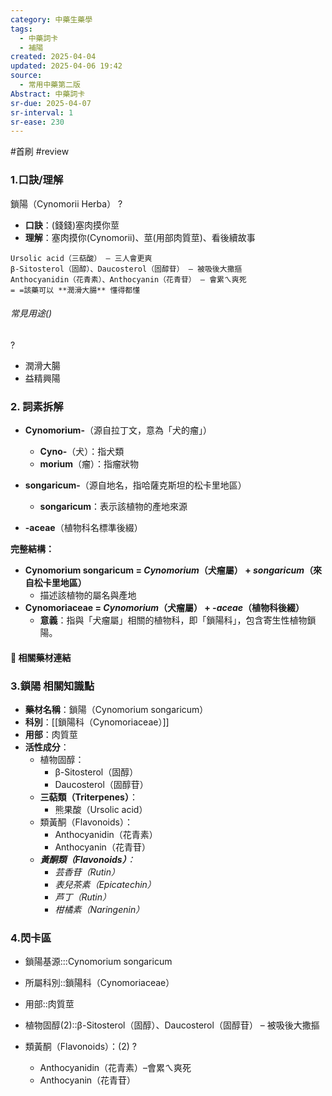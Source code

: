 ```yaml
---
category: 中藥生藥學
tags:
  - 中藥詞卡
  - 補陽
created: 2025-04-04
updated: 2025-04-06 19:42
source:
  - 常用中藥第二版
Abstract: 中藥詞卡
sr-due: 2025-04-07
sr-interval: 1
sr-ease: 230
---
```


#首刷 #review

### 1.口訣/理解
鎖陽（Cynomorii Herba）
?
- **口訣**：(錢錢)塞肉摸你莖
- **理解**：塞肉摸你(Cynomorii)、莖(用部肉質莖)、看後續故事
> 
	Ursolic acid（三萜酸） – 三人會更爽
	β-Sitosterol（固醇）、Daucosterol（固醇苷） – 被吸後大撒摳
	Anthocyanidin（花青素）、Anthocyanin（花青苷） – 會累ㄟ爽死
	= =該藥可以 **潤滑大腸** 懂得都懂


###### 常見用途()
?
- 潤滑大腸
- 益精興陽  




### 2. 詞素拆解

- **Cynomorium-**（源自拉丁文，意為「犬的瘤」）
  - **Cyno-**（犬）：指犬類
  - **morium**（瘤）：指瘤狀物

- **songaricum-**（源自地名，指哈薩克斯坦的松卡里地區）
  - **songaricum**：表示該植物的產地來源

- **-aceae**（植物科名標準後綴）

**完整結構：**

- **Cynomorium songaricum = *Cynomorium*（犬瘤屬） + *songaricum*（來自松卡里地區）**
  - 描述該植物的屬名與產地
- **Cynomoriaceae = *Cynomorium*（犬瘤屬） + *-aceae*（植物科後綴）**
  - **意義**：指與「犬瘤屬」相關的植物科，即「鎖陽科」，包含寄生性植物鎖陽。 



#### 📌 相關藥材連結






### 3.鎖陽 相關知識點

- **藥材名稱**：鎖陽（Cynomorium songaricum）
- **科別**：[[鎖陽科（Cynomoriaceae）]]
- **用部**：肉質莖
- **活性成分**：
  - 植物固醇：
    - β-Sitosterol（固醇）
    - Daucosterol（固醇苷）
  - **三萜類（Triterpenes）**：
    - 熊果酸（Ursolic acid）
  - 類黃酮（Flavonoids）：
    - Anthocyanidin（花青素）
    - Anthocyanin（花青苷）
  - ***黃酮類（Flavonoids）**：*
    - *芸香苷（Rutin）*
    - *表兒茶素（Epicatechin）*
    - *芦丁（Rutin）*
    - *柑橘素（Naringenin）*




 


### 4.閃卡區

- 鎖陽基源:::Cynomorium songaricum
- 所屬科別::鎖陽科（Cynomoriaceae）
- 用部::肉質莖

- 植物固醇(2)::β-Sitosterol（固醇）、Daucosterol（固醇苷） – 被吸後大撒摳
  
  
- 類黃酮（Flavonoids）：(2)
  ?
	- Anthocyanidin（花青素）–會累ㄟ爽死
	- Anthocyanin（花青苷）

